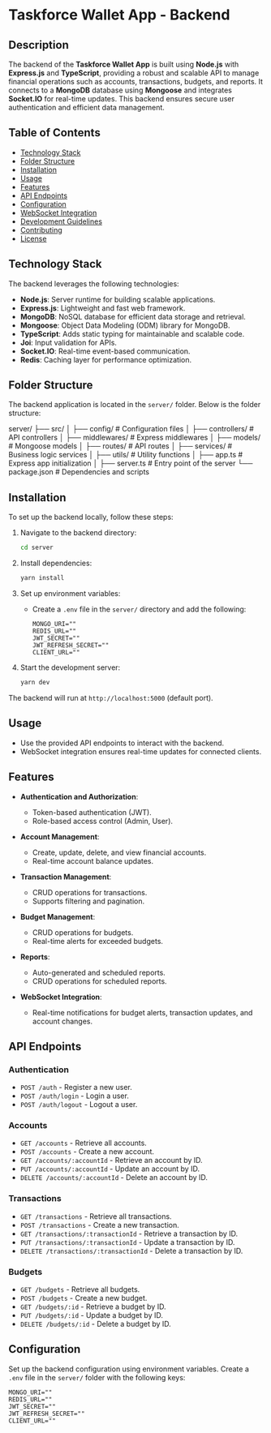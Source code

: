 # Taskforce Wallet App - Backend

## Description

The backend of the **Taskforce Wallet App** is built using **Node.js** with **Express.js** and **TypeScript**, providing a robust and scalable API to manage financial operations such as accounts, transactions, budgets, and reports. It connects to a **MongoDB** database using **Mongoose** and integrates **Socket.IO** for real-time updates. This backend ensures secure user authentication and efficient data management.

## Table of Contents

- [Technology Stack](#technology-stack)
- [Folder Structure](#folder-structure)
- [Installation](#installation)
- [Usage](#usage)
- [Features](#features)
- [API Endpoints](#api-endpoints)
- [Configuration](#configuration)
- [WebSocket Integration](#websocket-integration)
- [Development Guidelines](#development-guidelines)
- [Contributing](#contributing)
- [License](#license)

## Technology Stack

The backend leverages the following technologies:

- **Node.js**: Server runtime for building scalable applications.
- **Express.js**: Lightweight and fast web framework.
- **MongoDB**: NoSQL database for efficient data storage and retrieval.
- **Mongoose**: Object Data Modeling (ODM) library for MongoDB.
- **TypeScript**: Adds static typing for maintainable and scalable code.
- **Joi**: Input validation for APIs.
- **Socket.IO**: Real-time event-based communication.
- **Redis**: Caching layer for performance optimization.

## Folder Structure

The backend application is located in the `server/` folder. Below is the folder structure:

server/ ├── src/ │ ├── config/ # Configuration files │ ├── controllers/ # API controllers │ ├── middlewares/ # Express middlewares │ ├── models/ # Mongoose models │ ├── routes/ # API routes │ ├── services/ # Business logic services │ ├── utils/ # Utility functions │ ├── app.ts # Express app initialization │ ├── server.ts # Entry point of the server └── package.json # Dependencies and scripts


## Installation

To set up the backend locally, follow these steps:

1. Navigate to the backend directory:
    ```bash
    cd server
    ```

2. Install dependencies:
    ```bash
    yarn install
    ```

3. Set up environment variables:
    - Create a `.env` file in the `server/` directory and add the following:
      ```properties
      MONGO_URI=""
      REDIS_URL=""
      JWT_SECRET=""
      JWT_REFRESH_SECRET=""
      CLIENT_URL=""
      ```

4. Start the development server:
    ```bash
    yarn dev
    ```

The backend will run at `http://localhost:5000` (default port).

## Usage

- Use the provided API endpoints to interact with the backend.
- WebSocket integration ensures real-time updates for connected clients.

## Features

- **Authentication and Authorization**:
  - Token-based authentication (JWT).
  - Role-based access control (Admin, User).

- **Account Management**:
  - Create, update, delete, and view financial accounts.
  - Real-time account balance updates.

- **Transaction Management**:
  - CRUD operations for transactions.
  - Supports filtering and pagination.

- **Budget Management**:
  - CRUD operations for budgets.
  - Real-time alerts for exceeded budgets.

- **Reports**:
  - Auto-generated and scheduled reports.
  - CRUD operations for scheduled reports.

- **WebSocket Integration**:
  - Real-time notifications for budget alerts, transaction updates, and account changes.

## API Endpoints

### Authentication
- `POST /auth` - Register a new user.
- `POST /auth/login` - Login a user.
- `POST /auth/logout` - Logout a user.

### Accounts
- `GET /accounts` - Retrieve all accounts.
- `POST /accounts` - Create a new account.
- `GET /accounts/:accountId` - Retrieve an account by ID.
- `PUT /accounts/:accountId` - Update an account by ID.
- `DELETE /accounts/:accountId` - Delete an account by ID.

### Transactions
- `GET /transactions` - Retrieve all transactions.
- `POST /transactions` - Create a new transaction.
- `GET /transactions/:transactionId` - Retrieve a transaction by ID.
- `PUT /transactions/:transactionId` - Update a transaction by ID.
- `DELETE /transactions/:transactionId` - Delete a transaction by ID.

### Budgets
- `GET /budgets` - Retrieve all budgets.
- `POST /budgets` - Create a new budget.
- `GET /budgets/:id` - Retrieve a budget by ID.
- `PUT /budgets/:id` - Update a budget by ID.
- `DELETE /budgets/:id` - Delete a budget by ID.

## Configuration

Set up the backend configuration using environment variables. Create a `.env` file in the `server/` folder with the following keys:

```properties
MONGO_URI=""
REDIS_URL=""
JWT_SECRET=""
JWT_REFRESH_SECRET=""
CLIENT_URL=""
```

